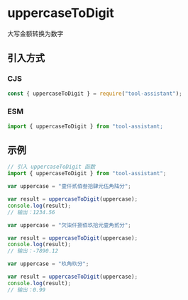 # uppercaseToDigit

大写金额转换为数字

## 引入方式

### CJS

```javascript
const { uppercaseToDigit } = require("tool-assistant");
```

### ESM

```javascript
import { uppercaseToDigit } from "tool-assistant;
```

## 示例

```javascript
// 引入 uppercaseToDigit 函数
import { uppercaseToDigit } from "tool-assistant";

var uppercase = "壹仟贰佰叁拾肆元伍角陆分";

var result = uppercaseToDigit(uppercase);
console.log(result);
// 输出：1234.56

var uppercase = "欠柒仟捌佰玖拾元壹角贰分";

var result = uppercaseToDigit(uppercase);
console.log(result);
// 输出：-7890.12

var uppercase = "玖角玖分";

var result = uppercaseToDigit(uppercase);
console.log(result);
// 输出：0.99
```
